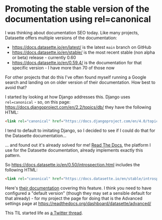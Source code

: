 # Promoting the stable version of the documentation using rel=canonical

I was thinking about documentation SEO today. Like many projects, Datasette offers multiple versions of the documentation:

- https://docs.datasette.io/en/latest/ is the latest `main` branch on GitHub
- https://docs.datasette.io/en/stable/ is the most recent stable (non alpha or beta) release - currently 0.60
- https://docs.datasette.io/en/0.59.4/ is the documentation for that specific version - I have more than 70 of those now

For other projects that do this I've often found myself running a Google search and landing on on older version of their documentation. How best to avoid that?

I started by looking at how Django addresses this. Django uses `rel=canonical` - so, on this page: https://docs.djangoproject.com/en/2.2/topics/db/ they have the following HTML:

```html
<link rel="canonical" href="https://docs.djangoproject.com/en/4.0/topics/db/">
```

I tend to default to imitating Django, so I decided to see if I could do that for the Datasette documentation...

... and found out it's already solved for me! [Read The Docs](https://readthedocs.org/), the platform I use for the Datasette documentation, already implements exactly this pattern.

So https://docs.datasette.io/en/0.50/introspection.html includes the following HTML:
```html
<link rel="canonical" href="https://docs.datasette.io/en/stable/introspection.html" />
```
Here's [their documentation](https://docs.readthedocs.io/en/latest/custom_domains.html#canonical-urls) covering this feature. I think you need to have configured a "default version" (though they may set a sensible default for that already) - for my project the page for doing that is the Advanced settings page at https://readthedocs.org/dashboard/datasette/advanced/

This TIL started life as [a Twitter thread](https://twitter.com/simonw/status/1484287724773203971).
